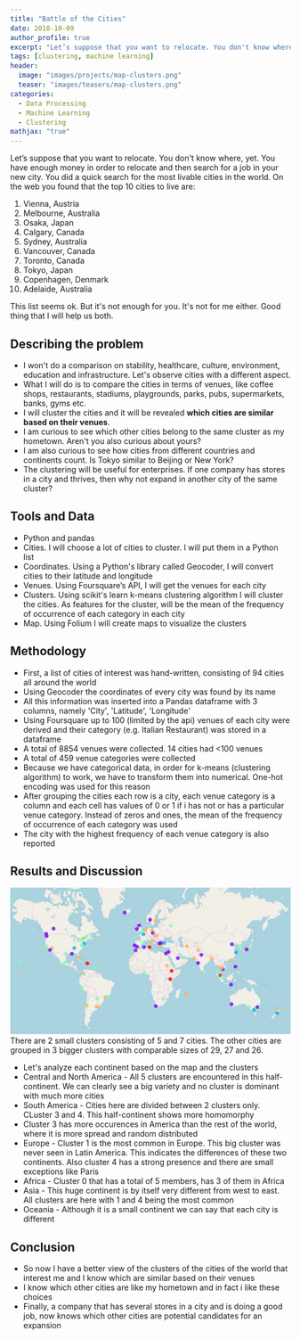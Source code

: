 ```yaml
---
title: "Battle of the Cities"
date: 2018-10-09
author_profile: true
excerpt: "Let’s suppose that you want to relocate. You don't know where, yet. You have enough money in order to relocate and then search for a job in your new city. You did a quick search for the most livable cities in the world."
tags: [clustering, machine learning]
header:
  image: "images/projects/map-clusters.png"
  teaser: "images/teasers/map-clusters.png"
categories:
  - Data Processing
  - Machine Learning  
  - Clustering
mathjax: "true"
---
```



Let’s suppose that you want to relocate. You don't know where, yet. 
You have enough money in order to relocate and then search for a job in your new city. You did a quick search for the most livable cities in the world. 
On the web you found that the top 10 cities to live are:

1. Vienna, Austria
2. Melbourne, Australia
3. Osaka, Japan
4. Calgary, Canada
5. Sydney, Australia
6. Vancouver, Canada
7. Toronto, Canada
8. Tokyo, Japan
9. Copenhagen, Denmark
10. Adelaide, Australia

This list seems ok. But it's not enough for you. It's not for me either. Good thing that I will help us both.



## Describing the problem

- I won't do a comparison on stability, healthcare, culture, environment, education and infrastructure. Let's observe cities with a different aspect.
- What I will do is to compare the cities in terms of venues, like coffee shops, restaurants, stadiums, playgrounds, parks, pubs, supermarkets, banks, gyms etc.
- I will cluster the cities and it will be revealed **which cities are similar based on their venues**.
- I am curious to see which other cities belong to the same cluster as my hometown. Aren't you also curious about yours?
- I am also curious to see how cities from different countries and continents count. Is Tokyo similar to Beijing or New York?
- The clustering will be useful for enterprises. If one company has stores in a city and thrives, then why not expand in another city of the same cluster?

## Tools and Data

- Python and pandas
- Cities. I will choose a lot of cities to cluster. I will put them in a Python list
- Coordinates. Using a Python's library called Geocoder, I will convert cities to their latitude and longitude
- Venues. Using Foursquare’s API, I will get the venues for each city
- Clusters. Using scikit's learn k-means clustering algorithm I will cluster the cities. As features for the cluster, will be the mean of the frequency of occurrence of each category in each city
- Map. Using Folium I will create maps to visualize the clusters

## Methodology

- First, a list of cities of interest was hand-written, consisting of 94 cities all around the world
- Using Geocoder the coordinates of every city was found by its name
- All this information was inserted into a Pandas dataframe with 3 columns, namely 'City', 'Latitude', 'Longitude'
- Using Foursquare up to 100 (limited by the api) venues of each city were derived and their category (e.g. Italian Restaurant) was stored in a dataframe
- A total of 8854 venues were collected. 14 cities had <100 venues
- A total of 459 venue categories were collected
- Because we have categorical data, in order for k-means (clustering algorithm) to work, we have to transform them into numerical. One-hot encoding was used for this reason
- After grouping the cities each row is a city, each venue category is a column and each cell has values of 0 or 1 if i has not or has a particular venue category. Instead of zeros and ones, the mean of the frequency of occurrence of each category was used
- The city with the highest frequency of each venue category is also reported

## Results and Discussion

![map-clusters](/images/projects/map-clusters.png)
There are 2 small clusters consisting of 5 and 7 cities.
The other cities are grouped in 3 bigger clusters with comparable sizes of 29, 27 and 26.

- Let's analyze each continent based on the map and the clusters
- Central and North America - All 5 clusters are encountered in this half-continent. We can clearly see a big variety and no cluster is dominant with much more cities
- South America - Cities here are divided between 2 clusters only. CLuster 3 and 4. This half-continent shows more homomorphy
- Cluster 3 has more occurences in America than the rest of the world, where it is more spread and random distributed
- Europe - Cluster 1 is the most common in Europe. This big cluster was never seen in Latin America. This indicates the differences of these two continents. Also cluster 4 has a strong presence and there are small exceptions like Paris
- Africa - Cluster 0 that has a total of 5 members, has 3 of them in Africa
- Asia - This huge continent is by itself very different from west to east. All clusters are here with 1 and 4 being the most common
- Oceania - Although it is a small continent we can say that each city is different

## Conclusion

- So now I have a better view of the clusters of the cities of the world that interest me and I know which are similar based on their venues
- I know which other cities are like my hometown and in fact i like these choices
- Finally, a company that has several stores in a city and is doing a good job, now knows which other cities are potential candidates for an expansion




















